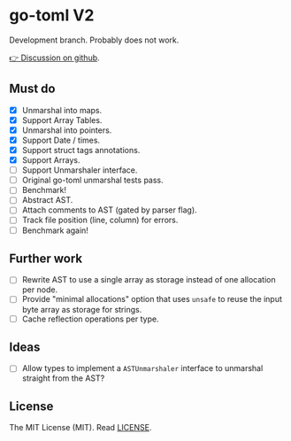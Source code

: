 # go-toml V2

Development branch. Probably does not work.

[👉 Discussion on github](https://github.com/pelletier/go-toml/discussions/471).

## Must do

- [x] Unmarshal into maps.
- [x] Support Array Tables.
- [x] Unmarshal into pointers.
- [x] Support Date / times.
- [x] Support struct tags annotations.
- [x] Support Arrays.
- [ ] Support Unmarshaler interface.
- [ ] Original go-toml unmarshal tests pass.
- [ ] Benchmark!
- [ ] Abstract AST.
- [ ] Attach comments to AST (gated by parser flag).
- [ ] Track file position (line, column) for errors.
- [ ] Benchmark again!

## Further work

- [ ] Rewrite AST to use a single array as storage instead of one allocation per
      node.
- [ ] Provide "minimal allocations" option that uses `unsafe` to reuse the input
      byte array as storage for strings.
- [ ] Cache reflection operations per type.

## Ideas

- [ ] Allow types to implement a `ASTUnmarshaler` interface to unmarshal
      straight from the AST?

## License

The MIT License (MIT). Read [LICENSE](LICENSE).
